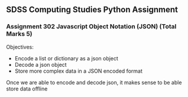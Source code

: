 ## SDSS Computing Studies Python Assignment
### Assignment 302 Javascript Object Notation (JSON) (Total Marks 5)

Objectives:
* Encode a list or dictionary as a json object
* Decode a json object
* Store more complex data in a JSON encoded format

Once we are able to encode and decode json, it makes sense to be able store data offline
